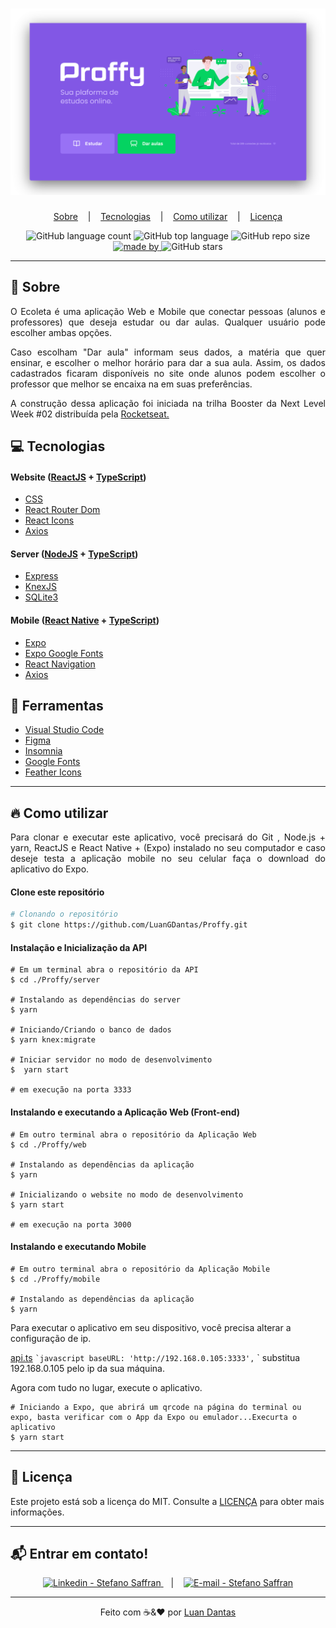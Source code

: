 # ![](https://github.com/LuanGDantas/Proffy/blob/master/assets/thumbnail.png "Banner Proffys")

<p align="center"'>
  <a href="#-sobre">Sobre</a>
  &nbsp;&nbsp;&nbsp;|&nbsp;&nbsp;&nbsp;   
  <a href="#-tecnologias">Tecnologias</a>
  &nbsp;&nbsp;&nbsp;|&nbsp;&nbsp;&nbsp;   
  <a href="#-como-utilizar">Como utilizar</a>
  &nbsp;&nbsp;&nbsp;|&nbsp;&nbsp;&nbsp;   
  <a href="#-licença">Licença</a> 
</p>
                  
<p align="center"'>
  <img alt="GitHub language count" src="https://img.shields.io/github/languages/count/LuanGDantas/Proffy?color=BlueViolet&style=flat-square">
  <img alt="GitHub top language" src="https://img.shields.io/github/languages/top/LuanGDantas/Proffy?color=BlueViolet">
  <img alt="GitHub repo size" src="https://img.shields.io/github/repo-size/LuanGDantas/Proffy?color=BlueViolet">
  <a href="https://www.linkedin.com/in/luan-guilherme-dantas-3a57a3130/ ">
    <img alt="made by" src="https://img.shields.io/badge/made%20by-LuanGDantas-BlueViolet"> 
  </a>
  <img alt="GitHub stars" src="https://img.shields.io/github/stars/LuanGDantas/Proffy?style=social">
</p>

***

## 🔖 Sobre
<p align="justify"'>
O Ecoleta é uma aplicação Web e Mobile que conectar pessoas (alunos e professores) que deseja estudar ou dar aulas. Qualquer usuário pode escolher ambas opções.  
</p> 
<p align="justify"'>                   
Caso escolham "Dar aula" informam seus dados, a matéria que quer ensinar, e escolher o melhor horário para dar a sua aula. Assim, os dados cadastrados ficaram disponíveis no site onde alunos podem escolher o professor que melhor se encaixa na em suas preferências.
</p>  
<p align="justify"'>                             
A construção dessa aplicação foi iniciada na trilha Booster da Next Level Week #02 distribuída pela <a target="_blank" href="https://rocketseat.com.br/">Rocketseat.</a> 
</p>

## 💻 Tecnologias
#### Website ([ReactJS][1] + [TypeScript][2])
- [CSS][3]
- [React Router Dom][4]
- [React Icons][5]
- [Axios][6]
#### Server ([NodeJS][7] + [TypeScript][2])
- [Express][8]
- [KnexJS][9]
- [SQLite3][10]
#### Mobile ([React Native][11] + [TypeScript][2])
- [Expo][12]
- [Expo Google Fonts][13]
- [React Navigation][14]
- [Axios][6]
## 🔨 Ferramentas
- [Visual Studio Code][15]
- [Figma][16]
- [Insomnia][17]
- [Google Fonts][18]
- [Feather Icons][19]

***

## 🔥 Como utilizar
<p align="justify"'>
Para clonar e executar este aplicativo, você precisará do Git , Node.js + yarn, ReactJS e React Native + (Expo) instalado no seu computador e caso deseje testa a aplicação mobile no seu celular faça o download do aplicativo do Expo.
</p>

#### Clone este repositório
```bash
# Clonando o repositório
$ git clone https://github.com/LuanGDantas/Proffy.git
```
#### Instalação e Inicialização da API
~~~shell
# Em um terminal abra o repositório da API 
$ cd ./Proffy/server

# Instalando as dependências do server
$ yarn 

# Iniciando/Criando o banco de dados
$ yarn knex:migrate

# Iniciar servidor no modo de desenvolvimento
$  yarn start

# em execução na porta 3333
~~~
#### Instalando e executando a Aplicação Web (Front-end)
~~~shell
# Em outro terminal abra o repositório da Aplicação Web 
$ cd ./Proffy/web

# Instalando as dependências da aplicação
$ yarn 

# Inicializando o website no modo de desenvolvimento
$ yarn start

# em execução na porta 3000
~~~
#### Instalando e executando Mobile
~~~shell
# Em outro terminal abra o repositório da Aplicação Mobile
$ cd ./Proffy/mobile

# Instalando as dependências da aplicação
$ yarn 
~~~
Para executar o aplicativo em seu dispositivo, você precisa alterar a configuração de ip.

[api.ts](https://github.com/LuanGDantas/Proffy/master/mobile/src/services/api.ts)
`` `javascript
  baseURL: 'http://192.168.0.105:3333',
`` `
substitua 192.168.0.105 pelo ip da sua máquina.

Agora com tudo no lugar, execute o aplicativo.
~~~shell
# Iniciando a Expo, que abrirá um qrcode na página do terminal ou expo, basta verificar com o App da Expo ou emulador...Execurta o aplicativo 
$ yarn start
~~~

***
## 📝 Licença

Este projeto está sob a licença do MIT. Consulte a [LICENÇA](./LICENSE.md) para obter mais informações.

***
## 📬 Entrar em contato!
<p align="center"'>
  <a href="https://www.linkedin.com/in/luan-guilherme-dantas-3a57a3130/" rel="nofollow">
    <img alt="Linkedin - Stefano Saffran" src="https://camo.githubusercontent.com/5a189abd87746872a77aaa7404a3748ad8585d5c/68747470733a2f2f696d672e736869656c64732e696f2f62616467652f4c696e6b6564696e2d2d2532334638393532443f7374796c653d736f6369616c266c6f676f3d6c696e6b6564696e" data-canonical-src="https://img.shields.io/badge/Linkedin--%23F8952D?style=social&amp;logo=linkedin" style="max-width:100%;">
  </a>
  &nbsp;&nbsp;&nbsp;|&nbsp;&nbsp;&nbsp;  
  <a href="guilherme.luan2012@gmail.com">
    <img alt="E-mail - Stefano Saffran" src="https://camo.githubusercontent.com/0d6b8470c85771ff00c3d4449aac198c05e2e72a/68747470733a2f2f696d672e736869656c64732e696f2f62616467652f456d61696c2d2d2532334638393532443f7374796c653d736f6369616c266c6f676f3d676d61696c" data-canonical-src="https://img.shields.io/badge/Email--%23F8952D?style=social&amp;logo=gmail" style="max-width:100%;">
</a>
</p>

***

<p align="center"'>
Feito com ☕&❤️ por <a href="https://www.linkedin.com/in/luan-guilherme-dantas-3a57a3130/">Luan Dantas</a>
</p>

[1]: https://pt-br.reactjs.org/
[2]: https://www.typescriptlang.org/
[3]: https://developer.mozilla.org/pt-BR/docs/Web/CSS
[4]: https://reacttraining.com/react-router/web/guides/quick-start
[5]: https://github.com/react-icons/react-icons
[6]: https://github.com/axios/axios
[7]: https://nodejs.org/en/
[8]: https://expressjs.com/pt-br/
[9]: https://knexjs.org/
[10]: https://github.com/mapbox/node-sqlite3
[11]: https://www.reactnative.com/
[12]: https://expo.io/
[13]: https://github.com/expo/google-fonts
[14]: https://reactnavigation.org/
[15]: https://code.visualstudio.com/
[16]: https://www.figma.com/
[17]: https://insomnia.rest/
[18]: https://fonts.google.com/
[19]: https://feathericons.com/
